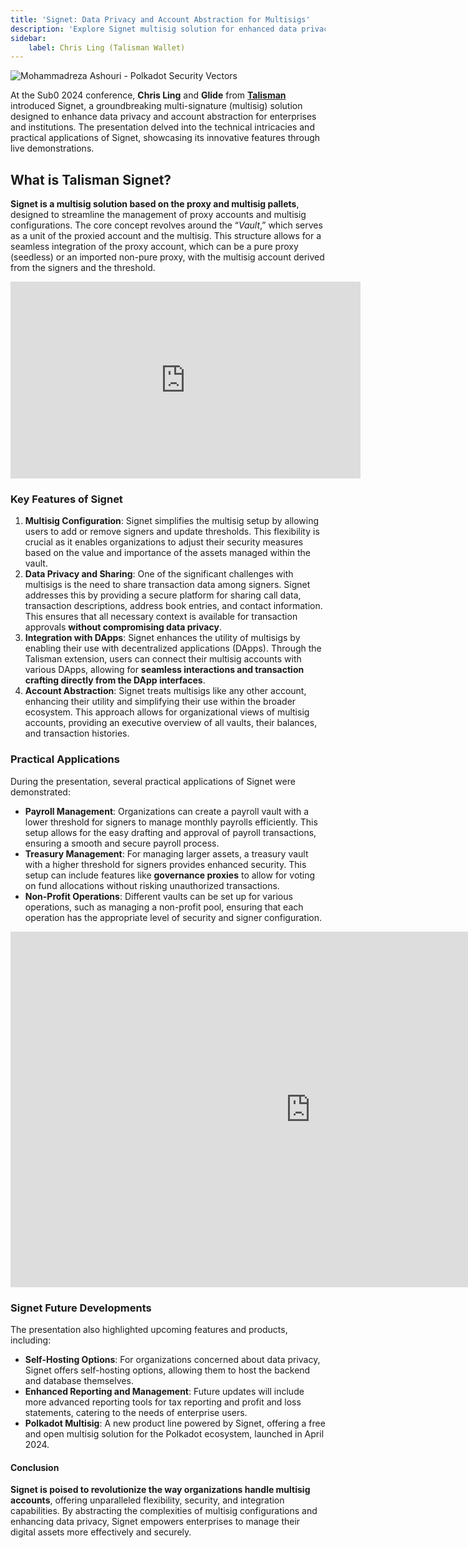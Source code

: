 ```yaml
---
title: 'Signet: Data Privacy and Account Abstraction for Multisigs'
description: 'Explore Signet multisig solution for enhanced data privacy and account abstraction, introduced by Talisman at Sub0 2024.'
sidebar:
    label: Chris Ling (Talisman Wallet)
---
```


![Mohammadreza Ashouri - Polkadot Security Vectors](/src/assets/sub0-2024/mohammadreza-sub0.webp)

At the Sub0 2024 conference, **Chris Ling** and **Glide** from [**Talisman**](https://dablock.com/dapps/talisman-wallet/) introduced Signet, a groundbreaking multi-signature (multisig) solution designed to enhance data privacy and account abstraction for enterprises and institutions. The presentation delved into the technical intricacies and practical applications of Signet, showcasing its innovative features through live demonstrations.

What is Talisman Signet?
------------------------

**Signet is a multisig solution based on the proxy and multisig pallets**, designed to streamline the management of proxy accounts and multisig configurations. The core concept revolves around the “*Vault*,” which serves as a unit of the proxied account and the multisig. This structure allows for a seamless integration of the proxy account, which can be a pure proxy (seedless) or an imported non-pure proxy, with the multisig account derived from the signers and the threshold.

<iframe allowfullscreen="allowfullscreen" frameborder="0" height="315" src="https://www.youtube.com/embed/amCegXTK_xA?si=10itTZWyM1cM6sOd" title="YouTube video player" width="560"></iframe>

### Key Features of Signet

1. **Multisig Configuration**: Signet simplifies the multisig setup by allowing users to add or remove signers and update thresholds. This flexibility is crucial as it enables organizations to adjust their security measures based on the value and importance of the assets managed within the vault.
2. **Data Privacy and Sharing**: One of the significant challenges with multisigs is the need to share transaction data among signers. Signet addresses this by providing a secure platform for sharing call data, transaction descriptions, address book entries, and contact information. This ensures that all necessary context is available for transaction approvals **without compromising data privacy**.
3. **Integration with DApps**: Signet enhances the utility of multisigs by enabling their use with decentralized applications (DApps). Through the Talisman extension, users can connect their multisig accounts with various DApps, allowing for **seamless interactions and transaction crafting directly from the DApp interfaces**.
4. **Account Abstraction**: Signet treats multisigs like any other account, enhancing their utility and simplifying their use within the broader ecosystem. This approach allows for organizational views of multisig accounts, providing an executive overview of all vaults, their balances, and transaction histories.

### Practical Applications

During the presentation, several practical applications of Signet were demonstrated:

- **Payroll Management**: Organizations can create a payroll vault with a lower threshold for signers to manage monthly payrolls efficiently. This setup allows for the easy drafting and approval of payroll transactions, ensuring a smooth and secure payroll process.
- **Treasury Management**: For managing larger assets, a treasury vault with a higher threshold for signers provides enhanced security. This setup can include features like **governance proxies** to allow for voting on fund allocations without risking unauthorized transactions.
- **Non-Profit Operations**: Different vaults can be set up for various operations, such as managing a non-profit pool, ensuring that each operation has the appropriate level of security and signer configuration.

<iframe allowfullscreen="allowfullscreen" frameborder="0" height="569" src="https://docs.google.com/presentation/d/e/2PACX-1vR_H6J9VqYHrXZpb3-JE7U41SktEVPOxYWcpD0pR0cky5qIMRO5bdw0J2c-m7JXmpjvK3dCWyoqusYp/embed?start=false&loop=false&delayms=60000" width="960"></iframe>

### Signet Future Developments

The presentation also highlighted upcoming features and products, including:

- **Self-Hosting Options**: For organizations concerned about data privacy, Signet offers self-hosting options, allowing them to host the backend and database themselves.
- **Enhanced Reporting and Management**: Future updates will include more advanced reporting tools for tax reporting and profit and loss statements, catering to the needs of enterprise users.
- **Polkadot Multisig**: A new product line powered by Signet, offering a free and open multisig solution for the Polkadot ecosystem, launched in April 2024.

#### Conclusion

**Signet is poised to revolutionize the way organizations handle multisig accounts**, offering unparalleled flexibility, security, and integration capabilities. By abstracting the complexities of multisig configurations and enhancing data privacy, Signet empowers enterprises to manage their digital assets more effectively and securely.